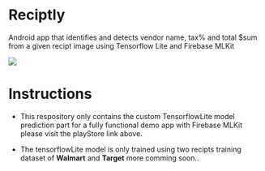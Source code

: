 # Reciptly
Android app that identifies and detects  vendor name, tax% and total $sum from a given recipt image using Tensorflow Lite and Firebase MLKit

[![](https://cdn.rawgit.com/steverichey/google-play-badge-svg/master/img/en_get.svg)](https://play.google.com/store/apps/details?id=infinity1087.android.com.reciptly)

# Instructions

- This respository only contains the custom TensorflowLite model prediction part for a fully functional demo app with Firebase MLKit     please visit the playStore link above.

- The tensorflowLite model is only trained using two recipts training dataset of **Walmart** and **Target** more comming soon..  

